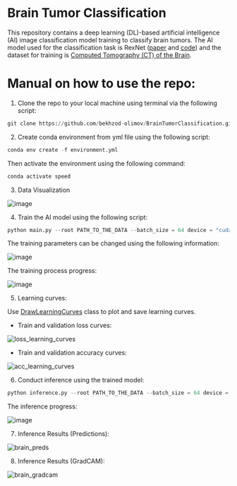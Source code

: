 # Brain Tumor Classification

This repository contains a deep learning (DL)-based artificial intelligence (AI) image classification model training to classify brain tumors. The AI model used for the classification task is RexNet ([paper](https://arxiv.org/pdf/2007.00992.pdf) and [code](https://github.com/clovaai/rexnet)) and the dataset for training is [Computed Tomography (CT) of the Brain](https://www.kaggle.com/datasets/trainingdatapro/computed-tomography-ct-of-the-brain/).

# Manual on how to use the repo:

1. Clone the repo to your local machine using terminal via the following script:

```python
git clone https://github.com/bekhzod-olimov/BrainTumorClassification.git
```

2. Create conda environment from yml file using the following script:
```python
conda env create -f environment.yml
```
Then activate the environment using the following command:
```python
conda activate speed
```

3. Data Visualization

![image](https://github.com/bekhzod-olimov/BrainTumorClassification/assets/50166164/97f6f557-2858-41ef-be88-39c9076764c4)

4. Train the AI model using the following script:
```python
python main.py --root PATH_TO_THE_DATA --batch_size = 64 device = "cuda:0"
```

The training parameters can be changed using the following information:

![image](https://github.com/bekhzod-olimov/BrainTumorClassification/assets/50166164/f41f2ada-bb1f-4fb7-b34b-f27134c5e015)

The training process progress:

![image](https://github.com/bekhzod-olimov/BrainTumorClassification/assets/50166164/e23d91c3-94f3-48ff-9709-3d0a795e0be2)

5. Learning curves:
   
Use [DrawLearningCurves](https://github.com/bekhzod-olimov/JellyfishClassifier/blob/80393cea3cdf497533f915d88481a3513b6cbcf7/main.py#L56C6-L56C6) class to plot and save learning curves.

* Train and validation loss curves:
  
![loss_learning_curves](https://github.com/bekhzod-olimov/BrainTumorClassification/assets/50166164/87e63da8-3f44-478a-8631-ea451258754a)

* Train and validation accuracy curves:
  
![acc_learning_curves](https://github.com/bekhzod-olimov/BrainTumorClassification/assets/50166164/b80c1823-d6c1-466f-8d3f-4642ec50a281)

6. Conduct inference using the trained model:
```python
python inference.py --root PATH_TO_THE_DATA --batch_size = 64 device = "cuda:0"
```

The inference progress:

![image](https://github.com/bekhzod-olimov/BrainTumorClassification/assets/50166164/3e42d081-738f-431e-a993-ee5455849a26)

7. Inference Results (Predictions):

![brain_preds](https://github.com/bekhzod-olimov/BrainTumorClassification/assets/50166164/e3b1c13f-6032-4a99-9a7b-a32443a780c5)

8. Inference Results (GradCAM):

![brain_gradcam](https://github.com/bekhzod-olimov/BrainTumorClassification/assets/50166164/75aa399c-07aa-4ea9-b25f-ad3c9e15c6ea)



